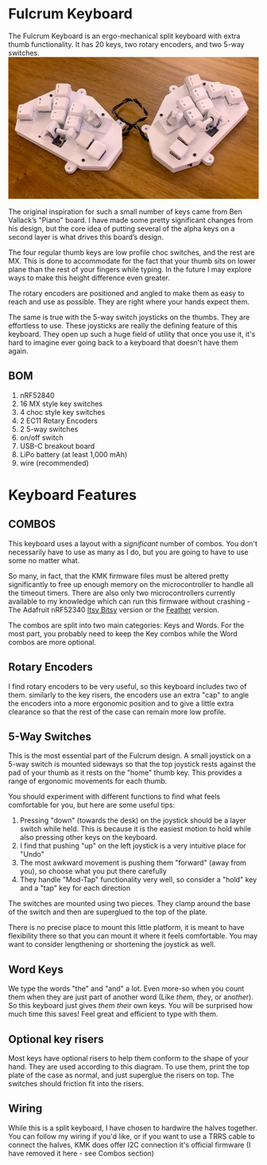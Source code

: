 # Fulcrum Keyboard
The Fulcrum Keyboard is an ergo-mechanical split keyboard with extra thumb functionality. It has 20 keys, two rotary encoders, and two 5-way switches.
![Photo of the Fulcrum Keyboard](Fulcrum_Keyboard.jpg "")

The original inspiration for such a small number of keys came from Ben Vallack’s "Piano" board. I have made some pretty significant changes from his design, but the core idea of putting several of the alpha keys on a second layer is what drives this board’s design.

The four regular thumb keys are low profile choc switches, and the rest are MX. This is done to accommodate for the fact that your thumb sits on lower plane than the rest of your fingers while typing. In the future I may explore ways to make this height difference even greater.

The rotary encoders are positioned and angled to make them as easy to reach and use as possible. They are right where your hands expect them.

The same is true with the 5-way switch joysticks on the thumbs. They are effortless to use. These joysticks are really the defining feature of this keyboard. They open up such a huge field of utility that once you use it, it's hard to imagine ever going back to a keyboard that doesn't have them again.

## BOM
1. nRF52840
2. 16 MX style key switches
3. 4 choc style key switches
4. 2 EC11 Rotary Encoders
5. 2 5-way switches
6. on/off switch
7. USB-C breakout board
8. LiPo battery (at least 1,000 mAh)
9. wire (recommended)


# Keyboard Features
## COMBOS

This keyboard uses a layout with a *significant* number of combos. You don't necessarily have to use as many as I do, but you are going to have to use some no matter what.

So many, in fact, that the KMK firmware files must be altered pretty significantly to free up enough memory on the microcontroller to handle all the timeout timers. There are also only two microcontrollers currently available to my knowledge which can run this firmware without crashing - The Adafruit nRF52340 [Itsy Bitsy](https://www.adafruit.com/product/4481) version or the [Feather](https://www.adafruit.com/product/4062) version.

The combos are split into two main categories: Keys and Words. For the most part, you probably need to keep the Key combos while the Word combos are more optional.


## Rotary Encoders
I find rotary encoders to be very useful, so this keyboard includes two of them. similarly to the key risers, the encoders use an extra "cap" to angle the encoders into a more ergonomic position and to give a little extra clearance so that the rest of the case can remain more low profile.


## 5-Way Switches
This is the most essential part of the Fulcrum design. A small joystick on a 5-way switch is mounted sideways so that the top joystick rests against the pad of your thumb as it rests on the "home" thumb key. This provides a range of ergonomic movements for each thumb. 

You should experiment with different functions to find what feels comfortable for you, but here are some useful tips:
1. Pressing "down" (towards the desk) on the joystick should be a layer switch while held. This is because it is the easiest motion to hold while also pressing other keys on the keyboard.
2. I find that pushing "up" on the left joystick is a very intuitive place for "Undo"
3. The most awkward movement is pushing them "forward" (away from you), so choose what you put there carefully
4. They handle "Mod-Tap" functionality very well, so consider a "hold" key and a "tap" key for each direction

The switches are mounted using two pieces. They clamp around the base of the switch and then are superglued to the top of the plate.

There is no precise place to mount this little platform, it is meant to have flexibility there so that you can mount it where it feels comfortable. You may want to consider lengthening or shortening the joystick as well.


## Word Keys
We type the words "the" and "and" a lot. Even more-so when you count them when they are just part of another word (Like *the*m, *the*y, or ano*the*r). So this keyboard just gives *the*m *the*ir own keys. You will be surprised how much time this saves! Feel great and efficient to type with them. 


## Optional key risers
Most keys have optional risers to help them conform to the shape of your hand. They are used according to this diagram. To use them, print the top plate of the case as normal, and just superglue the risers on top. The switches should friction fit into the risers.


## Wiring
While this is a split keyboard, I have chosen to hardwire the halves together. You can follow my wiring if you'd like, or if you want to use a TRRS cable to connect the halves, KMK does offer I2C connection it's official firmware (I have removed it here - see Combos section)

